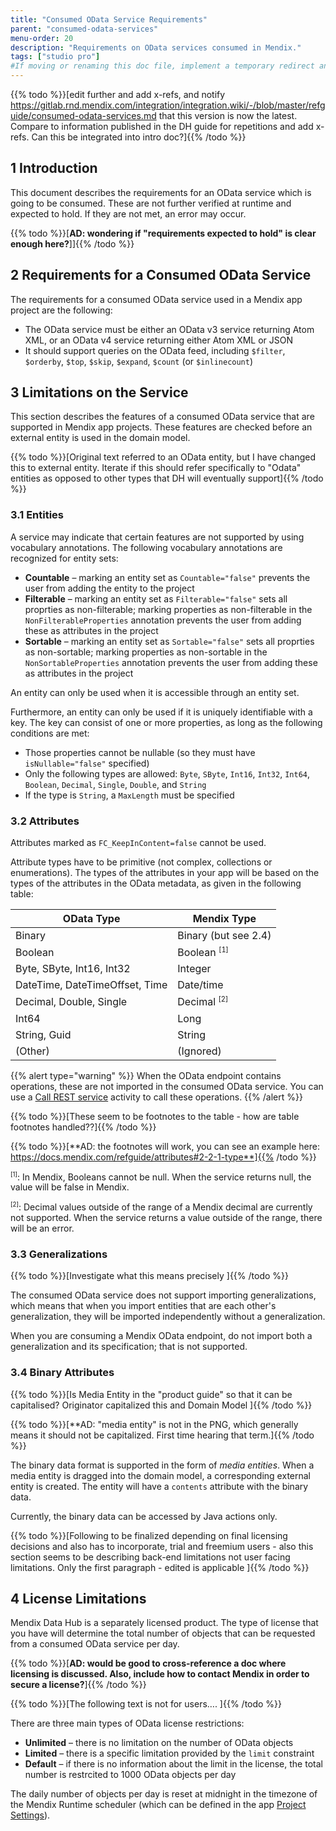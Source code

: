 ```yaml
---
title: "Consumed OData Service Requirements"
parent: "consumed-odata-services"
menu-order: 20
description: "Requirements on OData services consumed in Mendix."
tags: ["studio pro"]
#If moving or renaming this doc file, implement a temporary redirect and let the respective team know they should update the URL in the product. See Mapping to Products for more details.
---
```


{{% todo %}}[edit further and add x-refs, and notify https://gitlab.rnd.mendix.com/integration/integration.wiki/-/blob/master/refguide/consumed-odata-services.md that this version is now the latest. Compare to information published in the DH guide for repetitions and add x-refs. Can this be integrated into intro doc?]{{% /todo %}}

## 1 Introduction

This document describes the requirements for an OData service which is going to be consumed. These are not further verified at runtime and expected to hold. If they are not met, an error may occur.

{{% todo %}}[**AD: wondering if "requirements expected to hold" is clear enough here?**]]{{% /todo %}}

## 2 Requirements for a Consumed OData Service

The requirements for a consumed OData service used in a Mendix app project are the following: 

* The OData service must be either an OData v3 service returning Atom XML, or an OData v4 service returning either Atom XML or JSON
* It should support queries on the OData feed, including `$filter`, `$orderby`, `$top`, `$skip`, `$expand`, `$count` (or `$inlinecount`)

## 3 Limitations on the Service

This section describes the features of a consumed OData service that are supported in Mendix app projects. These features are checked before an external entity is used in the domain model.

{{% todo %}}[Original text referred to an OData entity, but I have changed this to external entity. Iterate if this should refer specifically to "Odata" entities as opposed to other types that DH will eventually support]{{% /todo %}}

### 3.1 Entities

A service may indicate that certain features are not supported by using vocabulary annotations. The following vocabulary annotations are recognized for entity sets:

* **Countable** – marking an entity set as `Countable="false"` prevents the user from adding the entity to the project
* **Filterable** – marking an entity set as `Filterable="false"` sets all proprties as non-filterable; marking properties as non-filterable in the `NonFilterableProperties` annotation prevents the user from adding these as attributes in the project
* **Sortable** – marking an entity set as `Sortable="false"` sets all proprties as non-sortable; marking properties as non-sortable in the `NonSortableProperties` annotation prevents the user from adding these as attributes in the project

An entity can only be used when it is accessible through an entity set.

Furthermore, an entity can only be used if it is uniquely identifiable with a key. The key can consist of one or more properties, as long as the following conditions are met:

* Those properties cannot be nullable (so they must have `isNullable="false"` specified)
* Only the following types are allowed: `Byte`, `SByte`, `Int16`, `Int32`, `Int64`, `Boolean`, `Decimal`, `Single`, `Double`, and `String`
* If the type is `String`, a `MaxLength` must be specified

### 3.2 Attributes

Attributes marked as `FC_KeepInContent=false` cannot be used.

Attribute types have to be primitive (not complex, collections or enumerations). The types of the attributes in your app will be based on the types of the attributes in the OData metadata, as given in the following table:

| OData Type | Mendix Type |
| --- | --- |
| Binary                         | Binary (but see 2.4) |
| Boolean                        | Boolean <sup><small>[1]</small></sup> |
| Byte, SByte, Int16, Int32      | Integer |
| DateTime, DateTimeOffset, Time | Date/time |
| Decimal, Double, Single        | Decimal <sup><small>[2]</small></sup> |
| Int64                          | Long |
| String, Guid                   | String |
| (Other)                        | (Ignored) |

{{% alert type="warning" %}}
When the OData endpoint contains operations, these are not imported in the consumed OData service. You can use a [Call REST service](call-rest-action) activity to call these operations.
{{% /alert %}}

{{% todo %}}[These seem to be footnotes to the table - how are table footnotes handled??]{{% /todo %}}

{{% todo %}}[**AD: the footnotes will work, you can see an example here: https://docs.mendix.com/refguide/attributes#2-2-1-type**]{{% /todo %}}

<sup><small>[1]</small></sup>: In Mendix, Booleans cannot be null. When the service returns null, the value will be false in Mendix.

<sup><small>[2]</small></sup>: Decimal values outside of the range of a Mendix decimal are currently not supported. When the service returns a value outside of the range, there will be an error.

### 3.3 Generalizations

{{% todo %}}[Investigate what this means precisely ]{{% /todo %}}

The consumed OData service does not support importing generalizations, which means that when you import entities that are each other's generalization, they will be imported independently without a generalization.

When you are consuming a Mendix OData endpoint, do not import both a generalization and its specification; that is not supported.

### 3.4 Binary Attributes

{{% todo %}}[Is Media Entity in the "product guide" so that it can be capitalised? Originator capitalized this and Domain Model  ]{{% /todo %}}

{{% todo %}}[**AD: "media entity" is not in the PNG, which generally means it should not be capitalized. First time hearing that term.]{{% /todo %}}

The binary data format is supported in the form of *media entities*. When a media entity is dragged into the domain model, a corresponding external entity is created. The entity will have a `contents` attribute with the binary data.

Currently, the binary data can be accessed by Java actions only.

{{% todo %}}[Following to be finalized depending on final licensing decisions and also has to incorporate, trial and freemium users - also this section seems to be describing back-end limitations not user facing limitations. Only the first paragraph - edited is applicable  ]{{% /todo %}}

## 4 License Limitations

Mendix Data Hub is a separately licensed product. The type of license that you have will determine the total number of objects that can be requested from a consumed OData service per day.

{{% todo %}}[**AD: would be good to cross-reference a doc where licensing is discussed. Also, include how to contact Mendix in order to secure a license?**]{{% /todo %}}

{{% todo %}}[The following text is not for users….  ]{{% /todo %}}

There are three main types of OData license restrictions:

* **Unlimited** – there is no limitation on the number of OData objects
* **Limited** – there is a specific limitation provided by the `limit` constraint
* **Default** – if there is no information about the limit in the license, the total number is restrcited to 1000 OData objects per day

The daily number of objects per day is reset at midnight in the timezone of the Mendix Runtime scheduler (which can be defined in the app [Project Settings](project-settings#scheduled)).
